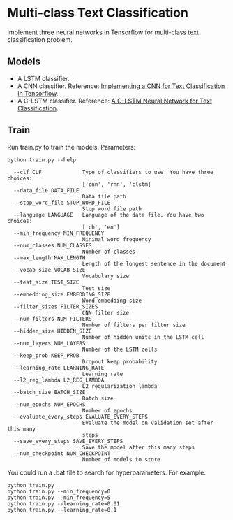 # Multi-class Text Classification
Implement three neural networks in Tensorflow for multi-class text classification problem.
## Models
* A LSTM classifier.
* A CNN classifier. Reference: [Implementing a CNN for Text Classification in Tensorflow](http://www.wildml.com/2015/12/implementing-a-cnn-for-text-classification-in-tensorflow/).
* A C-LSTM classifier. Reference: [A C-LSTM Neural Network for Text Classification](https://arxiv.org/abs/1511.08630).
## Train
Run train.py to train the models.
Parameters:
```
python train.py --help
```
```
  --clf CLF             Type of classifiers to use. You have three choices:
                        ['cnn', 'rnn', 'clstm]
  --data_file DATA_FILE
                        Data file path
  --stop_word_file STOP_WORD_FILE
                        Stop word file path
  --language LANGUAGE   Language of the data file. You have two choices:
                        ['ch', 'en']
  --min_frequency MIN_FREQUENCY
                        Minimal word frequency
  --num_classes NUM_CLASSES
                        Number of classes
  --max_length MAX_LENGTH
                        Length of the longest sentence in the document
  --vocab_size VOCAB_SIZE
                        Vocabulary size
  --test_size TEST_SIZE
                        Test size
  --embedding_size EMBEDDING_SIZE
                        Word embedding size
  --filter_sizes FILTER_SIZES
                        CNN filter size
  --num_filters NUM_FILTERS
                        Number of filters per filter size
  --hidden_size HIDDEN_SIZE
                        Number of hidden units in the LSTM cell
  --num_layers NUM_LAYERS
                        Number of the LSTM cells
  --keep_prob KEEP_PROB
                        Dropout keep probability
  --learning_rate LEARNING_RATE
                        Learning rate
  --l2_reg_lambda L2_REG_LAMBDA
                        L2 regularization lambda
  --batch_size BATCH_SIZE
                        Batch size
  --num_epochs NUM_EPOCHS
                        Number of epochs
  --evaluate_every_steps EVALUATE_EVERY_STEPS
                        Evaluate the model on validation set after this many
                        steps
  --save_every_steps SAVE_EVERY_STEPS
                        Save the model after this many steps
  --num_checkpoint NUM_CHECKPOINT
                        Number of models to store
```
You could run a .bat file to search for hyperparameters. For example:
```
python train.py
python train.py --min_frequency=0
python train.py --min_frequency=5
python train.py --learning_rate=0.01
python train.py --learning_rate=0.1
```
